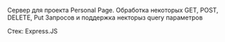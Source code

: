 Сервер для проекта Personal Page. Обработка некоторых GET, POST, DELETE, Put Запросов и поддержка некторыз query параметров

Стек: Express.JS
